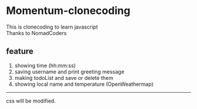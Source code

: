 # Momentum-clonecoding
This is clonecoding to learn javascript  
Thanks to NomadCoders  
## feature
1. showing time (hh:mm:ss)
2. saving username and print greeting message
3. making todoList and save or delete them
4. showing local name and temperature (OpenWeathermap)
--------
css will be modified.
